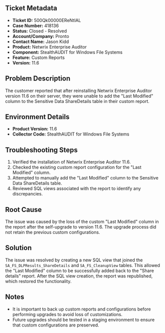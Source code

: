 ## Ticket Metadata
- **Ticket ID:** 500Qk00000EReNtIAL
- **Case Number:** 418136
- **Status:** Closed - Resolved
- **Account/Company:** Pronto
- **Contact Name:** Jason Kidd
- **Product:** Netwrix Enterprise Auditor
- **Component:** StealthAUDIT for Windows File Systems
- **Feature:** Custom Reports
- **Version:** 11.6

## Problem Description
The customer reported that after reinstalling Netwrix Enterprise Auditor version 11.6 on their server, they were unable to add the "Last Modified" column to the Sensitive Data ShareDetails table in their custom report.

## Environment Details
- **Product Version:** 11.6
- **Collector Code:** StealthAUDIT for Windows File Systems

## Troubleshooting Steps
1. Verified the installation of Netwrix Enterprise Auditor 11.6.
2. Checked the existing custom report configuration for the "Last Modified" column.
3. Attempted to manually add the "Last Modified" column to the Sensitive Data ShareDetails table.
4. Reviewed SQL views associated with the report to identify any discrepancies.

## Root Cause
The issue was caused by the loss of the custom "Last Modified" column in the report after the self-upgrade to version 11.6. The upgrade process did not retain the previous custom configurations.

## Solution
The issue was resolved by creating a new SQL view that joined the `SA_FS_DLPResults_ShareDetails` and `SA_FS_CleanupView` tables. This allowed the "Last Modified" column to be successfully added back to the "Share details" report. After the SQL view creation, the report was republished, which restored the functionality.

## Notes
- It is important to back up custom reports and configurations before performing upgrades to avoid loss of customizations.
- Future upgrades should be tested in a staging environment to ensure that custom configurations are preserved.